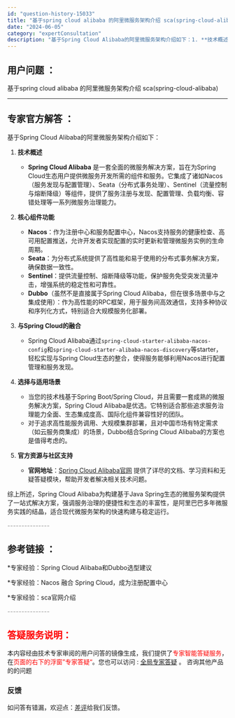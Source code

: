 ```yaml
---
id: "question-history-15033"
title: "基于spring cloud alibaba 的阿里微服务架构介绍 sca(spring-cloud-alibaba)"
date: "2024-06-05"
category: "expertConsultation"
description: "基于Spring Cloud Alibaba的阿里微服务架构介绍如下：1. **技术概述**   - **Spring Cloud Alibaba** 是一套全面的微服务解决方案，旨在为Spring Cloud生态用户提供微服务开发所需的组件和服务。它集成了诸如Nacos（服务发现与配置管理）、Se"
---
```


## 用户问题 ： 
 基于spring cloud alibaba 的阿里微服务架构介绍 sca(spring-cloud-alibaba) 

---------------
## 专家官方解答 ：

基于Spring Cloud Alibaba的阿里微服务架构介绍如下：

1. **技术概述**
   - **Spring Cloud Alibaba** 是一套全面的微服务解决方案，旨在为Spring Cloud生态用户提供微服务开发所需的组件和服务。它集成了诸如Nacos（服务发现与配置管理）、Seata（分布式事务处理）、Sentinel（流量控制与熔断降级）等组件，提供了服务注册与发现、配置管理、负载均衡、容错处理等一系列微服务治理能力。
   
2. **核心组件功能**
   - **Nacos**：作为注册中心和服务配置中心，Nacos支持服务的健康检查、高可用配置推送，允许开发者实现配置的实时更新和管理微服务实例的生命周期。
   - **Seata**：为分布式系统提供了高性能和易于使用的分布式事务解决方案，确保数据一致性。
   - **Sentinel**：提供流量控制、熔断降级等功能，保护服务免受突发流量冲击，增强系统的稳定性和可靠性。
   - **Dubbo**（虽然不是直接属于Spring Cloud Alibaba，但在很多场景中与之集成使用）：作为高性能的RPC框架，用于服务间高效通信，支持多种协议和序列化方式，特别适合大规模服务化部署。

3. **与Spring Cloud的融合**
   - Spring Cloud Alibaba通过`spring-cloud-starter-alibaba-nacos-config`和`spring-cloud-starter-alibaba-nacos-discovery`等starter，轻松实现与Spring Cloud生态的整合，使得服务能够利用Nacos进行配置管理和服务发现。

4. **选择与适用场景**
   - 当您的技术栈基于Spring Boot/Spring Cloud，并且需要一套成熟的微服务解决方案，Spring Cloud Alibaba是优选。它特别适合那些追求服务治理能力全面、生态集成度高、国际化组件兼容性好的团队。
   - 对于追求高性能服务调用、大规模集群部署，且对中国市场有特定需求（如云服务商集成）的场景，Dubbo结合Spring Cloud Alibaba的方案也是值得考虑的。

5. **官方资源与社区支持**
   - **官网地址**：[Spring Cloud Alibaba官网](https://sca.aliyun.com) 提供了详尽的文档、学习资料和无疑答疑模块，帮助开发者解决相关技术问题。

综上所述，Spring Cloud Alibaba为构建基于Java Spring生态的微服务架构提供了一站式解决方案，强调服务治理的便捷性和生态的丰富性，是阿里巴巴多年微服务实践的结晶，适合现代微服务架构的快速构建与稳定运行。


<font color="#949494">---------------</font> 


## 参考链接 ：

*专家经验：Spring Cloud Alibaba和Dubbo选型建议 
 
 *专家经验：Nacos 融合 Spring Cloud，成为注册配置中心 
 
 *专家经验：sca官网介绍 


 <font color="#949494">---------------</font> 
 


## <font color="#FF0000">答疑服务说明：</font> 

本内容经由技术专家审阅的用户问答的镜像生成，我们提供了<font color="#FF0000">专家智能答疑服务</font>，在<font color="#FF0000">页面的右下的浮窗”专家答疑“</font>。您也可以访问 : [全局专家答疑](https://opensource.alibaba.com/chatBot) 。 咨询其他产品的的问题

### 反馈
如问答有错漏，欢迎点：[差评](https://ai.nacos.io/user/feedbackByEnhancerGradePOJOID?enhancerGradePOJOId=15099)给我们反馈。

